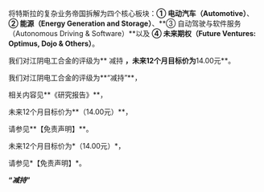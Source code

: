 将特斯拉的复杂业务帝国拆解为四个核心板块：**① 电动汽车（Automotive）**、**② 能源（Energy Generation and Storage）**、**③ 自动驾驶与软件服务（Autonomous Driving & Software）**以及 **④ 未来期权（Future Ventures: Optimus, Dojo & Others）**。

我们对江阴电工合金的评级为** 减持 **，未来12个月目标价为**14.00元**。

我们对江阴电工合金的评级为**“减持”**，

相关内容见**《研究报告》**，

未来12个月目标价为**（14.00元）**，

请参见**【免责声明】**。

未来12个月目标价为*（14.00元）*，

请参见*【免责声明】*。


**“*减持*”**
